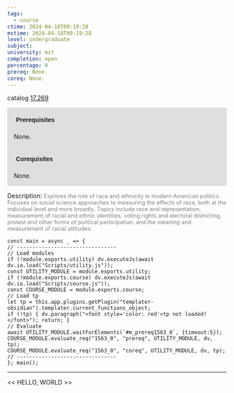 ```yaml
---
tags:
  - course
ctime: 2024-04-18T00:19:28
mstime: 2024-04-18T00:19:28
level: undergraduate
subject: 
university: mit
completion: open
percentage: 0
prereq: None.
coreq: None.
---
```


catalog [17.269](http://student.mit.edu/catalog/m17a.html#17.269)

<span style="display: block; padding: 15px; background-color: rgb(100, 100, 100, 0.2);"><font id="m_prereq1563_0" style="display: block; font-family: Arial, sans-serif; font-weight: bold; padding: 5px">Prerequisites</font><br><span id="prereq1563_0">None.</span></span>
<span style="display: block; padding: 15px; background-color: rgb(100, 100, 100, 0.2);"><font id="m_coreq1563_0" style="display: block; font-family: Arial, sans-serif; font-weight: bold; padding: 5px">Corequisites</font><br><span id="coreq1563_0">None.</span></span>

<font style="">Description:</font>
<font style="color: grey; font-size: 0.8rem;">Explores the role of race and ethnicity in modern American politics. Focuses on social science approaches to measuring the effects of race, both at the individual level and more broadly. Topics include race and representation, measurement of racial and ethnic identities, voting rights and electoral districting, protest and other forms of political participation, and the meaning and measurement of racial attitudes.</font>

```dataviewjs
const main = async _ => {
// --------------------------------
// Load modules
if (!module.exports.utility) dv.executeJs(await dv.io.load("Scripts/utility.js"));
const UTILITY_MODULE = module.exports.utility;
if (!module.exports.course) dv.executeJs(await dv.io.load("Scripts/course.js"));
const COURSE_MODULE = module.exports.course;
// Load tp
let tp = this.app.plugins.getPlugin("templater-obsidian").templater.current_functions_object;
if (!tp) { dv.paragraph("<font style='color: red'>tp not loaded!</font>"); return; }
// Evaluate
await UTILITY_MODULE.waitForElements(`#m_prereq1563_0`, {timeout:5});
COURSE_MODULE.evaluate_req("1563_0", "prereq", UTILITY_MODULE, dv, tp);
COURSE_MODULE.evaluate_req("1563_0", "coreq", UTILITY_MODULE, dv, tp);
// --------------------------------
}; main();
```

---

<< HELLO, WORLD >>
